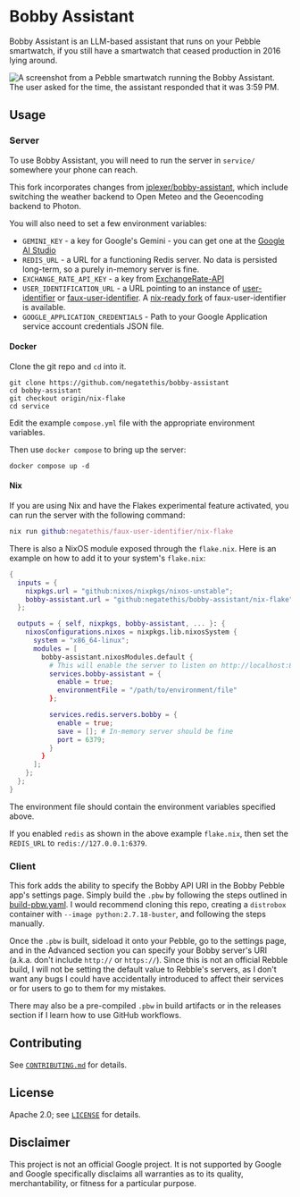# Bobby Assistant

Bobby Assistant is an LLM-based assistant that runs on your Pebble smartwatch,
if you still have a smartwatch that ceased production in 2016 lying around.

![A screenshot from a Pebble smartwatch running the Bobby Assistant. The user asked for the time, the assistant responded that it was 3:59 PM.](./docs/screenshot.png)

## Usage

### Server

To use Bobby Assistant, you will need to run the server in `service/` somewhere your phone can reach.

This fork incorporates changes from [jplexer/bobby-assistant](https://github.com/jplexer/bobby-assistant), which include switching the weather backend to Open Meteo and the Geoencoding backend to Photon.

You will also need to set a few environment variables:

- `GEMINI_KEY` - a key for Google's Gemini - you can get one at the
  [Google AI Studio](https://aistudio.google.com)
- `REDIS_URL` - a URL for a functioning Redis server. No data is persisted long-term, so a purely in-memory server is fine.
- `EXCHANGE_RATE_API_KEY` - a key from [ExchangeRate-API](https://www.exchangerate-api.com/)
- `USER_IDENTIFICATION_URL` - a URL pointing to an instance of
  [user-identifier](https://github.com/pebble-dev/user-identifier) or [faux-user-identifier](https://github.com/jplexer/faux-user-identifier). A [nix-ready fork](https://github.com/negatethis/faux-user-identifier) of faux-user-identifier is available.
- `GOOGLE_APPLICATION_CREDENTIALS` - Path to your Google Application service account credentials JSON file.

#### Docker

Clone the git repo and `cd` into it.

```
git clone https://github.com/negatethis/bobby-assistant
cd bobby-assistant
git checkout origin/nix-flake
cd service
```

Edit the example `compose.yml` file with the appropriate environment variables.

Then use `docker compose` to bring up the server:

```
docker compose up -d  
```

#### Nix

If you are using Nix and have the Flakes experimental feature activated, you can run the server with the following command:

```nix
nix run github:negatethis/faux-user-identifier/nix-flake
```

There is also a NixOS module exposed through the `flake.nix`. Here is an example on how to add it to your system's `flake.nix`:

```nix
{
  inputs = {
    nixpkgs.url = "github:nixos/nixpkgs/nixos-unstable";
    bobby-assistant.url = "github:negatethis/bobby-assistant/nix-flake";
  };

  outputs = { self, nixpkgs, bobby-assistant, ... }: {
    nixosConfigurations.nixos = nixpkgs.lib.nixosSystem {
      system = "x86_64-linux";
      modules = [
        bobby-assistant.nixosModules.default {
          # This will enable the server to listen on http://localhost:8080
          services.bobby-assistant = {
            enable = true;
            environmentFile = "/path/to/environment/file"
          };

          services.redis.servers.bobby = {
            enable = true;
            save = []; # In-memory server should be fine
            port = 6379;
          }
        }
      ];
    };
  };
}
```

The environment file should contain the environment variables specified above.

If you enabled `redis` as shown in the above example `flake.nix`, then set the `REDIS_URL` to `redis://127.0.0.1:6379`.

### Client

This fork adds the ability to specify the Bobby API URI in the Bobby Pebble app's settings page. Simply build the `.pbw` by following the steps outlined in [build-pbw.yaml](.github/workflows/build-pbw.yaml). I would recommend cloning this repo, creating a `distrobox` container with `--image python:2.7.18-buster`, and following the steps manually.

Once the `.pbw` is built, sideload it onto your Pebble, go to the settings page, and in the Advanced section you can specify your Bobby server's URI (a.k.a. don't include `http://` or `https://`).
Since this is not an official Rebble build, I will not be setting the default value to Rebble's servers, as I don't want any bugs I could have accidentally introduced to affect their services or for users to go to them for my mistakes.

There may also be a pre-compiled `.pbw` in build artifacts or in the releases section if I learn how to use GitHub workflows.

## Contributing

See [`CONTRIBUTING.md`](CONTRIBUTING.md) for details.

## License

Apache 2.0; see [`LICENSE`](LICENSE) for details.

## Disclaimer
 
This project is not an official Google project. It is not supported by
Google and Google specifically disclaims all warranties as to its quality,
merchantability, or fitness for a particular purpose.
